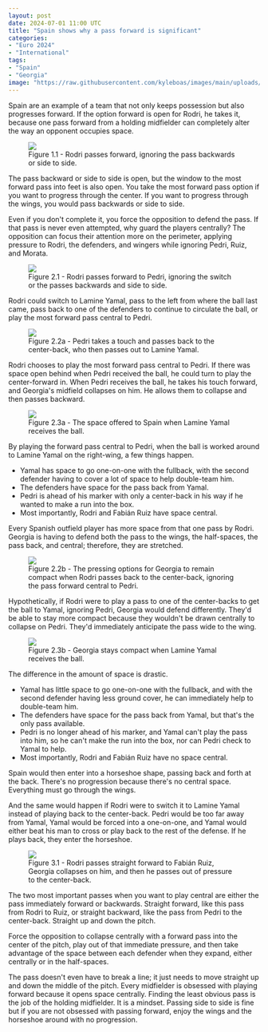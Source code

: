 ```yaml
---
layout: post
date: 2024-07-01 11:00 UTC
title: "Spain shows why a pass forward is significant"
categories:
- "Euro 2024"
- "International"
tags:
- "Spain"
- "Georgia"
image: "https://raw.githubusercontent.com/kyleboas/images/main/uploads/2024/07/01/Image-01Jul2024_01:42:19.png"
---
```


Spain are an example of a team that not only keeps possession but also progresses forward. If the option forward is open for Rodri, he takes it, because one pass forward from a holding midfielder can completely alter the way an opponent occupies space.

<!---more---> 

<figure>
    <img src="https://raw.githubusercontent.com/kyleboas/images/main/uploads/2024/06/30/Image-30Jun2024_23:52:51.png">
    <figcaption>Figure 1.1 - Rodri passes forward, ignoring the pass backwards or side to side.</figcaption>
</figure>

The pass backward or side to side is open, but the window to the most forward pass into feet is also open. You take the most forward pass option if you want to progress through the center. If you want to progress through the wings, you would pass backwards or side to side. 

Even if you don't complete it, you force the opposition to defend the pass. If that pass is never even attempted, why guard the players centrally? The opposition can focus their attention more on the perimeter, applying pressure to Rodri, the defenders, and wingers while ignoring Pedri, Ruiz, and Morata. 

<figure>
    <img src="https://raw.githubusercontent.com/kyleboas/images/main/uploads/2024/07/01/Image-01Jul2024_00:44:03.png">
    <figcaption>Figure 2.1 - Rodri passes forward to Pedri, ignoring the switch or the passes backwards and side to side. </figcaption>
</figure>

Rodri could switch to Lamine Yamal, pass to the left from where the ball last came, pass back to one of the defenders to continue to circulate the ball, or play the most forward pass central to Pedri. 


<figure>
    <img src="https://raw.githubusercontent.com/kyleboas/images/main/uploads/2024/07/01/Image-01Jul2024_00:44:05.png">
    <figcaption>Figure 2.2a - Pedri takes a touch and passes back to the center-back, who then passes out to Lamine Yamal. </figcaption>
</figure>

Rodri chooses to play the most forward pass central to Pedri. If there was space open behind when Pedri received the ball, he could turn to play the center-forward in. When Pedri receives the ball, he takes his touch forward, and Georgia's midfield collapses on him. He allows them to collapse and then passes backward.

<figure>
    <img src="https://raw.githubusercontent.com/kyleboas/images/main/uploads/2024/07/01/Image-01Jul2024_00:44:06.png">
    <figcaption>Figure 2.3a - The space offered to Spain when Lamine Yamal receives the ball.</figcaption>
</figure>

By playing the forward pass central to Pedri, when the ball is worked around to Lamine Yamal on the right-wing, a few things happen. 

- Yamal has space to go one-on-one with the fullback, with the second defender having to cover a lot of space to help double-team him.
- The defenders have space for the pass back from Yamal.
- Pedri is ahead of his marker with only a center-back in his way if he wanted to make a run into the box.
- Most importantly, Rodri and Fabián Ruiz have space central. 

Every Spanish outfield player has more space from that one pass by Rodri. Georgia is having to defend both the pass to the wings, the half-spaces, the pass back, and central; therefore, they are stretched.

<figure>
    <img src="https://raw.githubusercontent.com/kyleboas/images/main/uploads/2024/07/01/Image-01Jul2024_00:44:08.png">
    <figcaption>Figure 2.2b - The pressing options for Georgia to remain compact when Rodri passes back to the center-back, ignoring the pass forward central to Pedri.</figcaption>
</figure>

Hypothetically, if Rodri were to play a pass to one of the center-backs to get the ball to Yamal, ignoring Pedri, Georgia would defend differently. They'd be able to stay more compact because they wouldn't be drawn centrally to collapse on Pedri. They'd immediately anticipate the pass wide to the wing.

<figure>
    <img src="https://raw.githubusercontent.com/kyleboas/images/main/uploads/2024/07/01/Image-01Jul2024_00:44:09.png">
    <figcaption>Figure 2.3b - Georgia stays compact when Lamine Yamal receives the ball.</figcaption>
</figure>

The difference in the amount of space is drastic.

- Yamal has little space to go one-on-one with the fullback, and with the second defender having less ground cover, he can immediately help to double-team him.
- The defenders have space for the pass back from Yamal, but that's the only pass available.
- Pedri is no longer ahead of his marker, and Yamal can't play the pass into him, so he can't make the run into the box, nor can Pedri check to Yamal to help. 
- Most importantly, Rodri and Fabián Ruiz have no space central. 

Spain would then enter into a horseshoe shape, passing back and forth at the back. There's no progression because there's no central space. Everything must go through the wings. 

And the same would happen if Rodri were to switch it to Lamine Yamal instead of playing back to the center-back. Pedri would be too far away from Yamal, Yamal would be forced into a one-on-one, and Yamal would either beat his man to cross or play back to the rest of the defense. If he plays back, they enter the horseshoe. 


<figure>
    <img src="https://raw.githubusercontent.com/kyleboas/images/main/uploads/2024/07/01/Image-01Jul2024_01:03:59.png">
    <figcaption>Figure 3.1 - Rodri passes straight forward to Fabián Ruiz, Georgia collapses on him, and then he passes out of pressure to the center-back.</figcaption>
</figure>

The two most important passes when you want to play central are either the pass immediately forward or backwards. Straight forward, like this pass from Rodri to Ruiz, or straight backward, like the pass from Pedri to the center-back. Straight up and down the pitch. 

Force the opposition to collapse centrally with a forward pass into the center of the pitch, play out of that immediate pressure, and then take advantage of the space between each defender when they expand, either centrally or in the half-spaces.

The pass doesn't even have to break a line; it just needs to move straight up and down the middle of the pitch. Every midfielder is obsessed with playing forward because it opens space centrally. Finding the least obvious pass is the job of the holding midfielder. It is a mindset. Passing side to side is fine but if you are not obsessed with passing forward, enjoy the wings and the horseshoe around with no progression. 